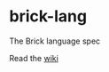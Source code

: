 brick-lang
==========

The Brick language spec

Read the [wiki](https://github.com/toroidal-code/brick-lang/wiki/_pages)
